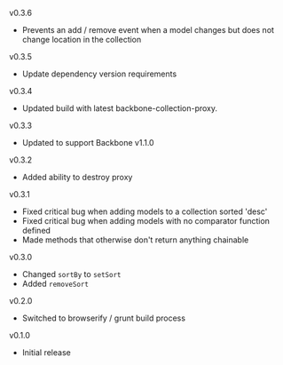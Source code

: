 v0.3.6

* Prevents an add / remove event when a model changes but does not change location in the collection

v0.3.5

* Update dependency version requirements

v0.3.4

* Updated build with latest backbone-collection-proxy.

v0.3.3

* Updated to support Backbone v1.1.0

v0.3.2

* Added ability to destroy proxy

v0.3.1

* Fixed critical bug when adding models to a collection sorted 'desc'
* Fixed critical bug when adding models with no comparator function defined
* Made methods that otherwise don't return anything chainable

v0.3.0

* Changed `sortBy` to `setSort`
* Added `removeSort`

v0.2.0

* Switched to browserify / grunt build process

v0.1.0

* Initial release
